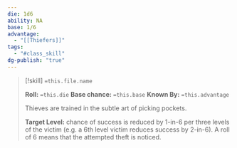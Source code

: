 ```yaml
---
die: 1d6
ability: NA
base: 1/6
advantage:
  - "[[Thiefers]]"
tags:
  - "#class_skill"
dg-publish: "true"
---
```


> [!skill] `=this.file.name`
>  
>**Roll:** `=this.die`
>**Base chance:** `=this.base`
>**Known By:** `=this.advantage`
>
>Thieves are trained in the subtle art of picking pockets. 
>
>**Target Level:** chance of success is reduced by 1-in-6 per three levels of the victim (e.g. a 6th level victim reduces success by 2-in-6). A roll of 6 means that the attempted theft is noticed. 

